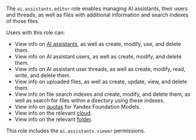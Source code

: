 The `ai.assistants.editor` role enables managing AI assistants, their users and threads, as well as files with additional information and search indexes of those files.

Users with this role can:
* View info on [AI assistants](../../../ai-studio/concepts/assistant/index.md), as well as create, modify, use, and delete them.
* View info on AI assistant users, as well as create, modify, and delete them.
* View info on AI assistant user threads, as well as create, modify, read, write, and delete them.
* View info on uploaded files, as well as create, update, view, and delete them.
* View info on file search indexes and create, modify, and delete them, as well as search for files within a directory using these indexes.
* View info on [quotas](../../../ai-studio/concepts/limits.md#yandexgpt-quotas) for Yandex Foundation Models.
* View info on the relevant [cloud](../../../resource-manager/concepts/resources-hierarchy.md#cloud).
* View info on the relevant [folder](../../../resource-manager/concepts/resources-hierarchy.md#folder).

This role includes the `ai.assistants.viewer` permissions.
